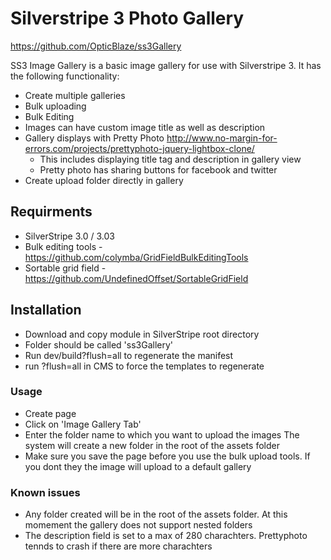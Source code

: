 Silverstripe 3 Photo Gallery
============================
https://github.com/OpticBlaze/ss3Gallery


SS3 Image Gallery is a basic image gallery for use with Silverstripe 3. 
It has the following functionality:

- Create multiple galleries
- Bulk uploading
- Bulk Editing
- Images can have custom image title as well as description
- Gallery displays with Pretty Photo http://www.no-margin-for-errors.com/projects/prettyphoto-jquery-lightbox-clone/
	- This includes displaying title tag and description in gallery view
	- Pretty photo has sharing buttons for facebook and twitter
- Create upload folder directly in gallery

## Requirments
- SilverStripe 3.0 / 3.03
- Bulk editing tools - https://github.com/colymba/GridFieldBulkEditingTools
- Sortable grid field - https://github.com/UndefinedOffset/SortableGridField

## Installation
- Download and copy module in SilverStripe root directory 
- Folder should be called 'ss3Gallery'
- Run dev/build?flush=all to regenerate the manifest
- run ?flush=all in CMS to force the templates to regenerate

### Usage 
- Create page
- Click on 'Image Gallery Tab'
- Enter the folder name to which you want to upload the images
  The system will create a new folder in the root of the assets folder
- Make sure you save the page before you use the bulk upload tools. If you dont they the image will upload to a default gallery

### Known issues
- Any folder created will be in the root of the assets folder. At this momement the gallery does not support nested folders
- The description field is set to a max of 280 charachters. Prettyphoto tennds to crash if there are more charachters
